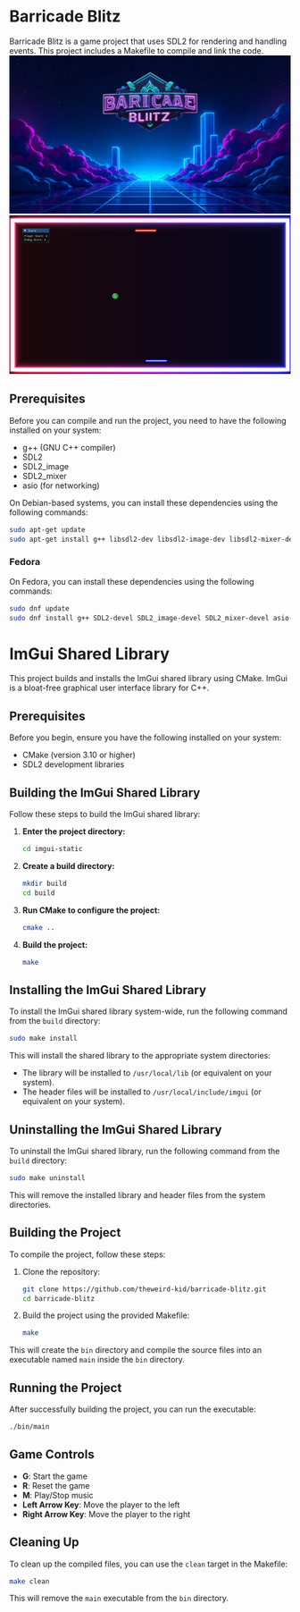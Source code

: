 # Barricade Blitz

Barricade Blitz is a game project that uses SDL2 for rendering and handling events. This project includes a Makefile to compile and link the code.
![Game Screenshot 1](images/menu.png)
![Game Screenshot 2](images/game.png)

## Prerequisites

Before you can compile and run the project, you need to have the following installed on your system:

- g++ (GNU C++ compiler)
- SDL2
- SDL2_image
- SDL2_mixer
- asio (for networking)

On Debian-based systems, you can install these dependencies using the following commands:

```sh
sudo apt-get update
sudo apt-get install g++ libsdl2-dev libsdl2-image-dev libsdl2-mixer-dev libasio-dev
```
### Fedora

On Fedora, you can install these dependencies using the following commands:

```sh
sudo dnf update
sudo dnf install g++ SDL2-devel SDL2_image-devel SDL2_mixer-devel asio-devel
```

# ImGui Shared Library

This project builds and installs the ImGui shared library using CMake. ImGui is a bloat-free graphical user interface library for C++.

## Prerequisites

Before you begin, ensure you have the following installed on your system:

- CMake (version 3.10 or higher)
- SDL2 development libraries

## Building the ImGui Shared Library

Follow these steps to build the ImGui shared library:

1. **Enter the project directory:**

   ```sh
   cd imgui-static
   ```

2. **Create a build directory:**

   ```sh
   mkdir build
   cd build
   ```

3. **Run CMake to configure the project:**

   ```sh
   cmake ..
   ```

4. **Build the project:**

   ```sh
   make
   ```

## Installing the ImGui Shared Library

To install the ImGui shared library system-wide, run the following command from the `build` directory:

```sh
sudo make install
```

This will install the shared library to the appropriate system directories:

- The library will be installed to `/usr/local/lib` (or equivalent on your system).
- The header files will be installed to `/usr/local/include/imgui` (or equivalent on your system).

## Uninstalling the ImGui Shared Library

To uninstall the ImGui shared library, run the following command from the `build` directory:

```sh
sudo make uninstall
```

This will remove the installed library and header files from the system directories.

## Building the Project

To compile the project, follow these steps:

1. Clone the repository:
    ```sh
    git clone https://github.com/theweird-kid/barricade-blitz.git
    cd barricade-blitz
    ```

2. Build the project using the provided Makefile:
    ```sh
    make
    ```

This will create the `bin` directory and compile the source files into an executable named `main` inside the `bin` directory.

## Running the Project

After successfully building the project, you can run the executable:

```sh
./bin/main
```
## Game Controls

- **G**: Start the game
- **R**: Reset the game
- **M**: Play/Stop music
- **Left Arrow Key**: Move the player to the left
- **Right Arrow Key**: Move the player to the right

## Cleaning Up

To clean up the compiled files, you can use the `clean` target in the Makefile:

```sh
make clean
```

This will remove the `main` executable from the `bin` directory.
